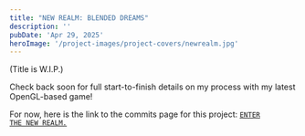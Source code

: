 ```yaml
---
title: "NEW REALM: BLENDED DREAMS"
description: ''
pubDate: 'Apr 29, 2025'
heroImage: '/project-images/project-covers/newrealm.jpg'
---
```


(Title is W.I.P.)

Check back soon for full start-to-finish details on my process with my latest OpenGL-based game!

For now, here is the link to the commits page for this project: <a href="https://github.com/Lukkex/newrealm/commits/main/"><code>ENTER THE NEW REALM.</code></a>

